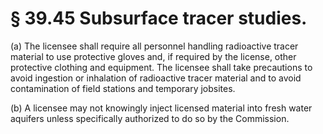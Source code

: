 # § 39.45   Subsurface tracer studies.

(a) The licensee shall require all personnel handling radioactive tracer material to use protective gloves and, if required by the license, other protective clothing and equipment. The licensee shall take precautions to avoid ingestion or inhalation of radioactive tracer material and to avoid contamination of field stations and temporary jobsites.


(b) A licensee may not knowingly inject licensed material into fresh water aquifers unless specifically authorized to do so by the Commission.




